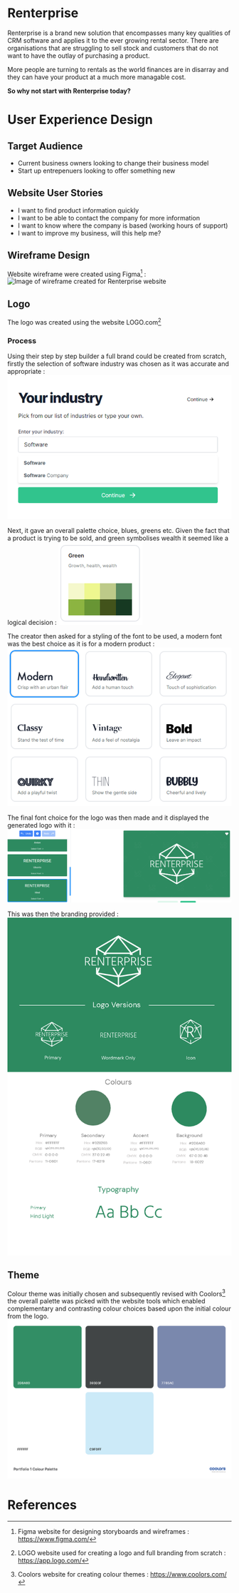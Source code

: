 # Renterprise

Renterprise is a brand new solution that encompasses many key qualities of CRM software and applies it to the ever growing rental sector.
There are organisations that are struggling to sell stock and customers that do not want to have the outlay of purchasing a product. 

More people are turning to rentals as the world finances are in disarray and they can have your product at a much more managable cost. 

**So why not start with Renterprise today?**

# User Experience Design

## Target Audience

- Current business owners looking to change their business model
- Start up entrepenuers looking to offer something new

## Website User Stories

- I want to find product information quickly
- I want to be able to contact the company for more information
- I want to know where the company is based (working hours of support)
- I want to improve my business, will this help me?

## Wireframe Design

Website wireframe were created using Figma[^1] :
![Image of wireframe created for Renterprise website](assets/readme/design/renterprise-wireframe.png)

## Logo

The logo was created using the website LOGO.com[^2] 

### Process 
Using their step by step builder a full brand could be created from scratch, firstly the selection of software industry was chosen as it was accurate and appropriate :
![Logo and brand creation for Renterprise, first step](assets/readme/design/logo-step-1.png)

Next, it gave an overall palette choice, blues, greens etc. Given the fact that a product is trying to be sold, and green symbolises wealth it seemed like a logical decision :
![Logo and brand creation for Renterprise, second step](assets/readme/design/logo-step-2.png)

The creator then asked for a styling of the font to be used, a modern font was the best choice as it is for a modern product :
![Logo and brand creation for Renterprise, third step](assets/readme/design/logo-step-3.png)

The final font choice for the logo was then made and it displayed the generated logo with it :
![Logo and brand creation for Renterprise, fourth step](assets/readme/design/logo-step-4.png)

This was then the branding provided :
![Full branding theme for Renterprise](assets/readme/design/initial-brand-board.png)

## Theme

Colour theme was initially chosen and subsequently revised with Coolors[^3] the overall palette was picked with the website tools which enabled complementary and contrasting colour choices based upon the initial colour from the logo.
![Initial colour palette for Renterprise website](assets/readme/design/initial-colour-palette.png)


# References
[^1]: Figma website for designing storyboards and wireframes : https://www.figma.com/
[^2]: LOGO website used for creating a logo and full branding from scratch : https://app.logo.com/
[^3]: Coolors website for creating colour themes : https://www.coolors.com/
<!--
Heading	
# H1
## H2
### H3

Bold	**bold text**

Italic	*italicized text*

Blockquote	> blockquote

Ordered List	
1. First item
2. Second item
3. Third item

Unordered List	
- First item
- Second item
- Third item

Code	`code`

Horizontal Rule	---

Link	[title](https://www.example.com)

Image	![alt text](image.jpg)

Table	| Syntax | Description |
| ----------- | ----------- |
| Header | Title |
| Paragraph | Text |

Fenced Code Block	```
{
  "firstName": "John",
  "lastName": "Smith",
  "age": 25
}
```

Footnote	Here's a sentence with a footnote. [^1]

[^1]: This is the footnote.

Heading ID	### My Great Heading {#custom-id}

Definition List	term
: definition

Strikethrough	~~The world is flat.~~

Task List	
- [x] Write the press release
- [ ] Update the website
- [ ] Contact the media

Emoji
(see also Copying and Pasting Emoji)	That is so funny! :joy:

Highlight	I need to highlight these ==very important words==.

Subscript	H~2~O

Superscript	X^2^
-->